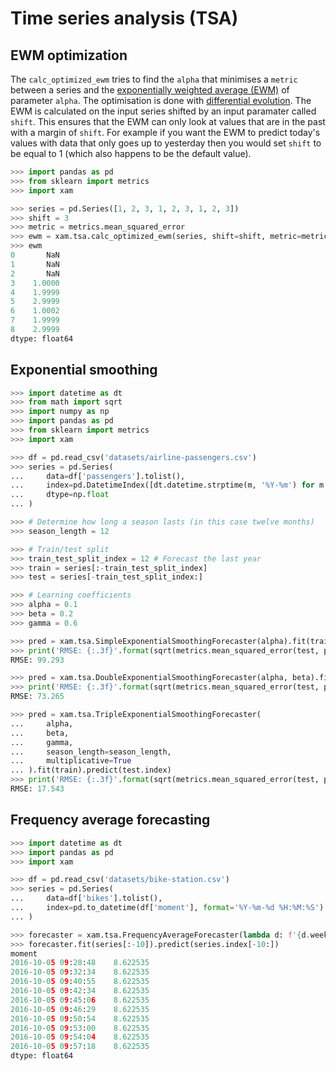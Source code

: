 # Time series analysis (TSA)

## EWM optimization

The `calc_optimized_ewm` tries to find the `alpha` that minimises a `metric` between a series and the [exponentially weighted average (EWM)](https://pandas.pydata.org/pandas-docs/stable/generated/pandas.DataFrame.ewm.html) of parameter `alpha`. The optimisation is done with [differential evolution](https://docs.scipy.org/doc/scipy/reference/generated/scipy.optimize.differential_evolution.html). The EWM is calculated on the input series shifted by an input paramater called `shift`. This ensures that the EWM can only look at values that are in the past with a margin of `shift`. For example if you want the EWM to predict today's values with data that only goes up to yesterday then you would set `shift` to be equal to 1 (which also happens to be the default value).

```python
>>> import pandas as pd
>>> from sklearn import metrics
>>> import xam

>>> series = pd.Series([1, 2, 3, 1, 2, 3, 1, 2, 3])
>>> shift = 3
>>> metric = metrics.mean_squared_error
>>> ewm = xam.tsa.calc_optimized_ewm(series, shift=shift, metric=metric, seed=42)
>>> ewm
0       NaN
1       NaN
2       NaN
3    1.0000
4    1.9999
5    2.9999
6    1.0002
7    1.9999
8    2.9999
dtype: float64

```

## Exponential smoothing

```python
>>> import datetime as dt
>>> from math import sqrt
>>> import numpy as np
>>> import pandas as pd
>>> from sklearn import metrics
>>> import xam

>>> df = pd.read_csv('datasets/airline-passengers.csv')
>>> series = pd.Series(
...     data=df['passengers'].tolist(),
...     index=pd.DatetimeIndex([dt.datetime.strptime(m, '%Y-%m') for m in df['month']]),
...     dtype=np.float
... )

>>> # Determine how long a season lasts (in this case twelve months)
>>> season_length = 12

>>> # Train/test split
>>> train_test_split_index = 12 # Forecast the last year
>>> train = series[:-train_test_split_index]
>>> test = series[-train_test_split_index:]

>>> # Learning coefficients
>>> alpha = 0.1
>>> beta = 0.2
>>> gamma = 0.6

>>> pred = xam.tsa.SimpleExponentialSmoothingForecaster(alpha).fit(train).predict(test.index)
>>> print('RMSE: {:.3f}'.format(sqrt(metrics.mean_squared_error(test, pred))))
RMSE: 99.293

>>> pred = xam.tsa.DoubleExponentialSmoothingForecaster(alpha, beta).fit(train).predict(test.index)
>>> print('RMSE: {:.3f}'.format(sqrt(metrics.mean_squared_error(test, pred))))
RMSE: 73.265

>>> pred = xam.tsa.TripleExponentialSmoothingForecaster(
...     alpha,
...     beta,
...     gamma,
...     season_length=season_length,
...     multiplicative=True
... ).fit(train).predict(test.index)
>>> print('RMSE: {:.3f}'.format(sqrt(metrics.mean_squared_error(test, pred))))
RMSE: 17.543

```

## Frequency average forecasting

```python
>>> import datetime as dt
>>> import pandas as pd
>>> import xam

>>> df = pd.read_csv('datasets/bike-station.csv')
>>> series = pd.Series(
...     data=df['bikes'].tolist(),
...     index=pd.to_datetime(df['moment'], format='%Y-%m-%d %H:%M:%S')
... )

>>> forecaster = xam.tsa.FrequencyAverageForecaster(lambda d: f'{d.weekday()}-{d.hour}')
>>> forecaster.fit(series[:-10]).predict(series.index[-10:])
moment
2016-10-05 09:28:48    8.622535
2016-10-05 09:32:34    8.622535
2016-10-05 09:40:55    8.622535
2016-10-05 09:42:34    8.622535
2016-10-05 09:45:06    8.622535
2016-10-05 09:46:29    8.622535
2016-10-05 09:50:54    8.622535
2016-10-05 09:53:00    8.622535
2016-10-05 09:54:04    8.622535
2016-10-05 09:57:18    8.622535
dtype: float64

```
